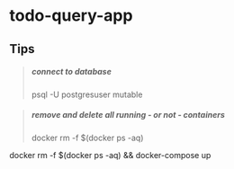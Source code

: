 # todo-query-app

## Tips

> ##### connect to database
> psql -U postgresuser mutable

> ##### remove and delete all running - or not - containers
> docker rm -f $(docker ps -aq)

docker rm -f $(docker ps -aq) && docker-compose up
